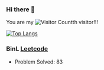### Hi there 👋

You are my ![Visitor Count](https://profile-counter.glitch.me/BinL233/count.svg)th visitor!!!

[![Top Langs](https://github-readme-stats.vercel.app/api/top-langs/?username=BinL233)](https://github.com/BinL233/github-readme-stats)

### BinL [Leetcode](https://leetcode.cn/u/binl233/)

* Problem Solved: 83
